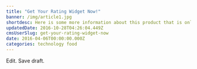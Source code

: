 ```yaml
---
title: "Get Your Rating Widget Now!"
banner: /img/article1.jpg
shortdesc: Here is some more information about this product that is only revealed once clicked on.
updatedDate: 2016-10-28T04:26:04.449Z
cmsUserSlug: get-your-rating-widget-now
date: 2016-04-06T00:00:00.000Z
categories: technology food
---
```


Edit. Save draft.